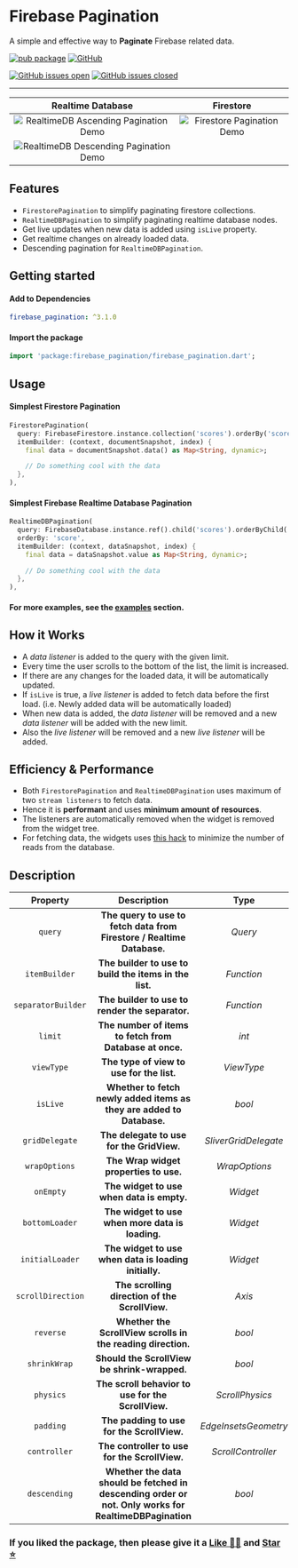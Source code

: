 # Firebase Pagination

A simple and effective way to **Paginate** Firebase related data.

[![pub package][package_svg]][package]
[![GitHub][license_svg]](LICENSE)

[![GitHub issues open][issues_svg]][issues]
[![GitHub issues closed][issues_closed_svg]][issues_closed]

<hr />

|            Realtime Database             |          Firestore           |
| :--------------------------------------: | :--------------------------: |
| ![RealtimeDB Ascending Pagination Demo]  | ![Firestore Pagination Demo] |
| ![RealtimeDB Descending Pagination Demo] |                              |

## Features

- `FirestorePagination` to simplify paginating firestore collections.
- `RealtimeDBPagination` to simplify paginating realtime database nodes.
- Get live updates when new data is added using `isLive` property.
- Get realtime changes on already loaded data.
- Descending pagination for `RealtimeDBPagination`.

## Getting started

#### Add to Dependencies

```yaml
firebase_pagination: ^3.1.0
```

#### Import the package

```dart
import 'package:firebase_pagination/firebase_pagination.dart';
```

## Usage

#### Simplest Firestore Pagination

```dart
FirestorePagination(
  query: FirebaseFirestore.instance.collection('scores').orderBy('score'),
  itemBuilder: (context, documentSnapshot, index) {
    final data = documentSnapshot.data() as Map<String, dynamic>;

    // Do something cool with the data
  },
),
```

#### Simplest Firebase Realtime Database Pagination

```dart
RealtimeDBPagination(
  query: FirebaseDatabase.instance.ref().child('scores').orderByChild('score'),
  orderBy: 'score',
  itemBuilder: (context, dataSnapshot, index) {
    final data = dataSnapshot.value as Map<String, dynamic>;

    // Do something cool with the data
  },
),
```

#### For more examples, see the [examples](example/example.md) section.

## How it Works

- A _data listener_ is added to the query with the given limit.
- Every time the user scrolls to the bottom of the list, the limit is increased.
- If there are any changes for the loaded data, it will be automatically updated.
- If `isLive` is true, a _live listener_ is added to fetch data before the first load. (i.e. Newly added data will be automatically loaded)
- When new data is added, the _data listener_ will be removed and a new _data listener_ will be added with the new limit.
- Also the _live listener_ will be removed and a new _live listener_ will be added.

## Efficiency & Performance

- Both `FirestorePagination` and `RealtimeDBPagination` uses maximum of two `stream listeners` to fetch data.
- Hence it is **performant** and uses **minimum amount of resources**.
- The listeners are automatically removed when the widget is removed from the widget tree.
- For fetching data, the widgets uses [this hack](https://stackoverflow.com/a/70645473) to minimize the number of reads from the database.

## Description

|      Property      |                                              Description                                               |         Type         |             Default             |
| :----------------: | :----------------------------------------------------------------------------------------------------: | :------------------: | :-----------------------------: |
|      `query`       |                 **The query to use to fetch data from Firestore / Realtime Database.**                 |       _Query_        |                -                |
|   `itemBuilder`    |                         **The builder to use to build the items in the list.**                         |      _Function_      |                -                |
| `separatorBuilder` |                            **The builder to use to render the separator.**                             |      _Function_      | `separatorBuilder (package fn)` |
|      `limit`       |                        **The number of items to fetch from Database at once.**                         |        _int_         |              `10`               |
|     `viewType`     |                               **The type of view to use for the list.**                                |      _ViewType_      |         `ViewType.list`         |
|      `isLive`      |                 **Whether to fetch newly added items as they are added to Database.**                  |        _bool_        |             `false`             |
|   `gridDelegate`   |                               **The delegate to use for the GridView.**                                | _SliverGridDelegate_ |       `crossAxisCount: 2`       |
|   `wrapOptions`    |                                 **The Wrap widget properties to use.**                                 |    _WrapOptions_     |         `WrapOptions()`         |
|     `onEmpty`      |                               **The widget to use when data is empty.**                                |       _Widget_       |         `EmptyScreen()`         |
|   `bottomLoader`   |                            **The widget to use when more data is loading.**                            |       _Widget_       |        `BottomLoader()`         |
|  `initialLoader`   |                         **The widget to use when data is loading initially.**                          |       _Widget_       |        `InitialLoader()`        |
| `scrollDirection`  |                             **The scrolling direction of the ScrollView.**                             |        _Axis_        |             `false`             |
|     `reverse`      |                      **Whether the ScrollView scrolls in the reading direction.**                      |        _bool_        |             `false`             |
|    `shrinkWrap`    |                              **Should the ScrollView be shrink-wrapped.**                              |        _bool_        |             `false`             |
|     `physics`      |                           **The scroll behavior to use for the ScrollView.**                           |   _ScrollPhysics_    |                -                |
|     `padding`      |                               **The padding to use for the ScrollView.**                               | _EdgeInsetsGeometry_ |                -                |
|    `controller`    |                             **The controller to use for the ScrollView.**                              |  _ScrollController_  |                -                |
|    `descending`    | **Whether the data should be fetched in descending order or not. Only works for RealtimeDBPagination** |        _bool_        |             `false`             |

### If you liked the package, then please give it a [Like 👍🏼][package] and [Star ⭐][repository]

<!-- Badges URLs -->

[package_svg]: https://img.shields.io/pub/v/firebase_pagination.svg?color=blueviolet
[license_svg]: https://img.shields.io/github/license/OutdatedGuy/firebase_pagination.svg?color=purple
[issues_svg]: https://img.shields.io/github/issues/OutdatedGuy/firebase_pagination.svg
[issues_closed_svg]: https://img.shields.io/github/issues-closed/OutdatedGuy/firebase_pagination.svg?color=green

<!-- Links -->

[package]: https://pub.dev/packages/firebase_pagination
[repository]: https://github.com/OutdatedGuy/firebase_pagination
[issues]: https://github.com/OutdatedGuy/firebase_pagination/issues
[issues_closed]: https://github.com/OutdatedGuy/firebase_pagination/issues?q=is%3Aissue+is%3Aclosed
[RealtimeDB Ascending Pagination Demo]: https://github.com/OutdatedGuy/firebase_pagination/assets/74326345/6f888eac-13c4-422d-a662-0f7bf7f626f8
[RealtimeDB Descending Pagination Demo]: https://github.com/OutdatedGuy/firebase_pagination/assets/74326345/df101fa2-8a51-4fdf-a900-828abb6dbaee
[Firestore Pagination Demo]: https://github.com/OutdatedGuy/firebase_pagination/assets/74326345/7c300ae2-49fb-439e-86fc-10be387c56f8
